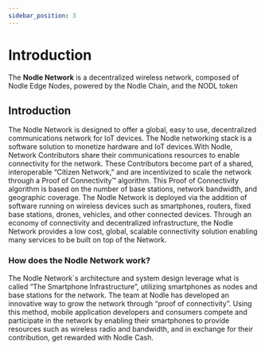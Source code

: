```yaml
---
sidebar_position: 3
---
```


# Introduction

The **Nodle Network** is a decentralized wireless network, composed of Nodle Edge Nodes,
powered by the Nodle Chain, and the NODL token

## Introduction

The Nodle Network is designed to offer a global, easy to use, decentralized communications network for IoT devices. The Nodle networking stack is a software solution to monetize hardware and IoT devices.With Nodle, Network Contributors share their communications resources to enable connectivity for the network. These Contributors become part of a shared, interoperable “Citizen Network,” and are incentivized to scale the network through a Proof of Connectivity™ algorithm. This Proof of Connectivity algorithm is based on the number of base stations, network bandwidth, and geographic coverage. The Nodle Network is deployed via the addition of software running on wireless devices such as smartphones, routers, fixed base stations, drones, vehicles, and other connected devices. Through an economy of connectivity and decentralized infrastructure, the Nodle Network provides a low cost, global, scalable connectivity solution enabling many services to be built on top of the Network.

### How does the Nodle Network work?

The Nodle Network`s architecture and system design leverage what is called “The Smartphone Infrastructure”,
utilizing smartphones as nodes and base stations for the network. The team at Nodle has developed an
innovative way to grow the network through “proof of connectivity”. Using this method, mobile application
developers and consumers compete and participate in the network by enabling their smartphones to provide resources
such as wireless radio and bandwidth, and in exchange for their contribution, get rewarded with Nodle Cash.
